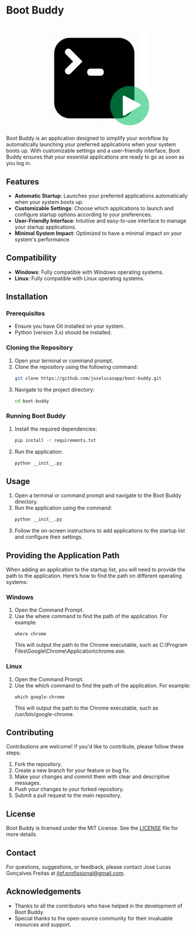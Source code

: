 # Boot Buddy

<h1 align="center">
    <img src="./assets/logo.png" />
</h1>

Boot Buddy is an application designed to simplify your workflow by automatically launching your preferred applications when your system boots up. With customizable settings and a user-friendly interface, Boot Buddy ensures that your essential applications are ready to go as soon as you log in.

## Features

- **Automatic Startup**: Launches your preferred applications automatically when your system boots up.
- **Customizable Settings**: Choose which applications to launch and configure startup options according to your preferences.
- **User-Friendly Interface**: Intuitive and easy-to-use interface to manage your startup applications.
- **Minimal System Impact**: Optimized to have a minimal impact on your system's performance.

## Compatibility

- **Windows**: Fully compatible with Windows operating systems.
- **Linux**: Fully compatible with Linux operating systems.

## Installation

### Prerequisites

- Ensure you have Git installed on your system.
- Python (version 3.x) should be installed.

### Cloning the Repository

1. Open your terminal or command prompt.
2. Clone the repository using the following command:
    ```bash
    git clone https://github.com/joselucasapp/boot-buddy.git
    ```
3. Navigate to the project directory:
    ```bash
    cd boot-buddy
    ```

### Running Boot Buddy

1. Install the required dependencies:
    ```bash
    pip install -r requirements.txt
    ```
2. Run the application:
    ```bash
    python __init__.py
    ```

## Usage

1. Open a terminal or command prompt and navigate to the Boot Buddy directory.
2. Run the application using the command:
    ```bash
    python __init__.py
    ```
3. Follow the on-screen instructions to add applications to the startup list and configure their settings.

## Providing the Application Path

When adding an application to the startup list, you will need to provide the path to the application. Here’s how to find the path on different operating systems:

### Windows
1. Open the Command Prompt.
2. Use the where command to find the path of the application. For example:
   ```
   where chrome
   ```
    This will output the path to the Chrome executable, such as C:\Program Files\Google\Chrome\Application\chrome.exe.

### Linux
1. Open the Command Prompt.
2. Use the which command to find the path of the application. For example:
   ```
   which google-chrome
   ```
    This will output the path to the Chrome executable, such as /usr/bin/google-chrome.

## Contributing

Contributions are welcome! If you'd like to contribute, please follow these steps:

1. Fork the repository.
2. Create a new branch for your feature or bug fix.
3. Make your changes and commit them with clear and descriptive messages.
4. Push your changes to your forked repository.
5. Submit a pull request to the main repository.

## License

Boot Buddy is licensed under the MIT License. See the [LICENSE](LICENSE) file for more details.

## Contact

For questions, suggestions, or feedback, please contact José Lucas Gonçalves Freitas at [jlgf.profissional@gmail.com](mailto:jlgf.profissional@gmail.com).

## Acknowledgements

- Thanks to all the contributors who have helped in the development of Boot Buddy.
- Special thanks to the open-source community for their invaluable resources and support.
